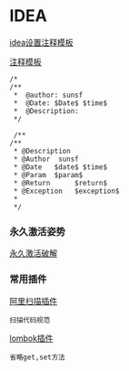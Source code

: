 # IDEA

[idea设置注释模板](https://blog.csdn.net/weixin_42685022/article/details/82682838)

[注释模板](https://blog.csdn.net/weixin_42685022/article/details/82682838)

```
/*
/**
 *  @author: sunsf
 *  @Date: $Date$ $time$
 *  @Description:
 */
 
 /**
/**
 * @Description
 * @Author  sunsf
 * @Date   $date$ $time$
 * @Param  $param$
 * @Return      $return$
 * @Exception   $exception$
 *
 */
```
### 永久激活姿势

[永久激活破解](https://www.cnblogs.com/huke123/p/12111544.html)

### 常用插件

[阿里扫描插件](https://blog.csdn.net/SIMPLE1995/article/details/95042590)

```
扫描代码规范
```

[lombok插件](https://www.cnblogs.com/lyosaki88/p/11046014.html)

```
省略get,set方法
```

